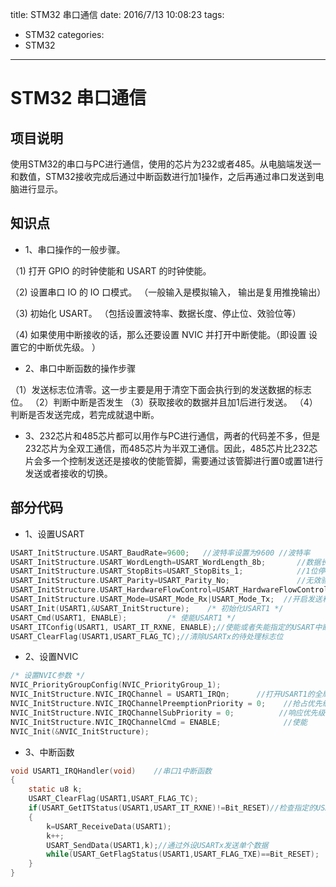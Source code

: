title: STM32 串口通信
date: 2016/7/13 10:08:23
tags:
- STM32
categories:
- STM32
---

# STM32 串口通信

## 项目说明
使用STM32的串口与PC进行通信，使用的芯片为232或者485。从电脑端发送一和数值，STM32接收完成后通过中断函数进行加1操作，之后再通过串口发送到电脑进行显示。

<!-- more -->

## 知识点
- 1、串口操作的一般步骤。

（1) 打开 GPIO 的时钟使能和 USART 的时钟使能。

（2) 设置串口 IO 的 IO 口模式。 （一般输入是模拟输入， 输出是复用推挽输出）

（3) 初始化 USART。 （包括设置波特率、数据长度、停止位、效验位等）

（4) 如果使用中断接收的话，那么还要设置 NVIC 并打开中断使能。（即设置 设置它的中断优先级。 ）

- 2、串口中断函数的操作步骤

（1）发送标志位清零。这一步主要是用于清空下面会执行到的发送数据的标志位。
（2）判断中断是否发生
（3）获取接收的数据并且加1后进行发送。
（4）判断是否发送完成，若完成就退中断。

- 3、232芯片和485芯片都可以用作与PC进行通信，两者的代码差不多，但是232芯片为全双工通信，而485芯片为半双工通信。因此，485芯片比232芯片会多一个控制发送还是接收的使能管脚，需要通过该管脚进行置0或置1进行发送或者接收的切换。

## 部分代码

- 1、设置USART
```c
USART_InitStructure.USART_BaudRate=9600;   //波特率设置为9600	//波特率
USART_InitStructure.USART_WordLength=USART_WordLength_8b;		//数据长8位
USART_InitStructure.USART_StopBits=USART_StopBits_1;			//1位停止位
USART_InitStructure.USART_Parity=USART_Parity_No;				//无效验
USART_InitStructure.USART_HardwareFlowControl=USART_HardwareFlowControl_None; //失能硬件流
USART_InitStructure.USART_Mode=USART_Mode_Rx|USART_Mode_Tx;	 //开启发送和接受模式
USART_Init(USART1,&USART_InitStructure);	/* 初始化USART1 */
USART_Cmd(USART1, ENABLE);		   /* 使能USART1 */
USART_ITConfig(USART1, USART_IT_RXNE, ENABLE);//使能或者失能指定的USART中断 接收中断
USART_ClearFlag(USART1,USART_FLAG_TC);//清除USARTx的待处理标志位

```

- 2、设置NVIC
```c
/* 设置NVIC参数 */
NVIC_PriorityGroupConfig(NVIC_PriorityGroup_1);
NVIC_InitStructure.NVIC_IRQChannel = USART1_IRQn; 	   //打开USART1的全局中断
NVIC_InitStructure.NVIC_IRQChannelPreemptionPriority = 0; 	 //抢占优先级为0
NVIC_InitStructure.NVIC_IRQChannelSubPriority = 0; 			//响应优先级为0
NVIC_InitStructure.NVIC_IRQChannelCmd = ENABLE; 			 //使能
NVIC_Init(&NVIC_InitStructure);

```

- 3、中断函数
```c
void USART1_IRQHandler(void)	//串口1中断函数
{
	static u8 k;
	USART_ClearFlag(USART1,USART_FLAG_TC);
	if(USART_GetITStatus(USART1,USART_IT_RXNE)!=Bit_RESET)//检查指定的USART中断发生与否
	{
		k=USART_ReceiveData(USART1);
		k++;
		USART_SendData(USART1,k);//通过外设USARTx发送单个数据
		while(USART_GetFlagStatus(USART1,USART_FLAG_TXE)==Bit_RESET);	//判断是否发送完成
	}
}
```
